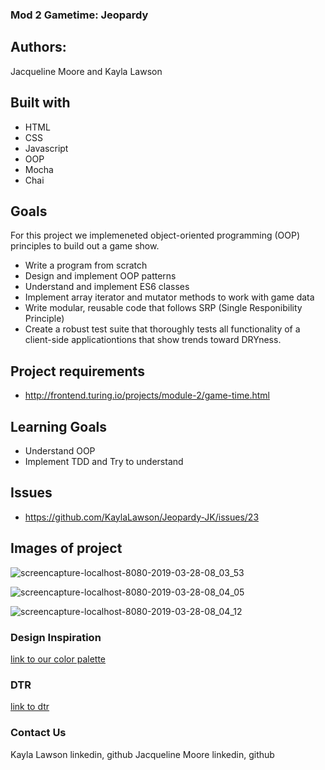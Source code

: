 
### Mod 2 Gametime: Jeopardy

## Authors:
Jacqueline Moore and Kayla Lawson

## Built with

* HTML
* CSS
* Javascript
* OOP 
* Mocha 
* Chai

## Goals

For this project we implemeneted object-oriented programming (OOP) principles to build out a game show. 
* Write a program from scratch
* Design and implement OOP patterns
* Understand and implement ES6 classes
* Implement array iterator and mutator methods to work with game data
* Write modular, reusable code that follows SRP (Single Responibility Principle)
* Create a robust test suite that thoroughly tests all functionality of a client-side applicationtions that show trends toward   DRYness.

## Project requirements

* http://frontend.turing.io/projects/module-2/game-time.html

## Learning Goals 
* Understand OOP 
* Implement TDD and Try to understand 

## Issues 

* https://github.com/KaylaLawson/Jeopardy-JK/issues/23

## Images of project

![screencapture-localhost-8080-2019-03-28-08_03_53](https://user-images.githubusercontent.com/37053236/55164111-b34da100-5130-11e9-8c5c-9cd112c5d248.png)

![screencapture-localhost-8080-2019-03-28-08_04_05](https://user-images.githubusercontent.com/37053236/55164112-b3e63780-5130-11e9-95ad-ba50e3a06799.png)

![screencapture-localhost-8080-2019-03-28-08_04_12](https://user-images.githubusercontent.com/37053236/55164113-b3e63780-5130-11e9-8283-d2dce23af06e.png)

### Design Inspiration
[link to our color palette](https://www.color-hex.com/color-palette/73403)

### DTR
[link to dtr](https://gist.github.com/jacquelinebelle/fbc58bb9ac3a3be963cbcbdc995d4410)

### Contact Us
Kayla Lawson linkedin, github
Jacqueline Moore linkedin, github
